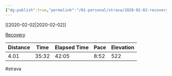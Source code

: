 ```yaml
---
{"dg-publish":true,"permalink":"/01-personal/strava/2020-02-02-recovery/"}
---
```



[[2020-02-02\|2020-02-02]]

[Recovery](https://www.strava.com/activities/3067072411)

| Distance | Time  | Elapsed Time | Pace | Elevation |
| -------- | ----- | ------------ | ---- | --------- |
| 4.01     | 35:32 | 42:05        | 8:52 | 522       |




#strava
